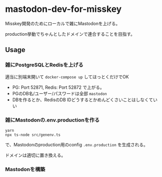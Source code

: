 # mastodon-dev-for-misskey

Misskey開発のためにローカルで雑にMastodonを上げる。

production挙動でちゃんとしたドメインで連合することを目指す。

## Usage


### 雑にPostgreSQLとRedisを上げる

適当に別端末開いて `docker-compose up` してほっとくだけでOK

- PG: Port 52871, Redis: Port 52872 で上がる。 
- PGのDB名/ユーザー/パスワードは全部 `mastodon`
- DBを作るとか、RedisのDB IDどうするとかめんどくさいことはしなくていい

### 雑にMastodonの.env.productionを作る

```
yarn
npx ts-node src/genenv.ts
```
で、Mastodonのproduction用のconfig `.env.production` を生成される。

ドメインは適切に置き換える。

### Mastodonを構築

